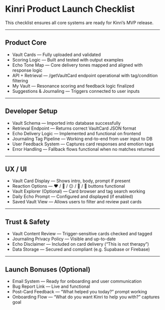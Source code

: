 # Kinri Product Launch Checklist

This checklist ensures all core systems are ready for Kinri’s MVP release.

---

## Product Core

- Vault Cards — Fully uploaded and validated
- Scoring Logic — Built and tested with output examples
- Echo Tone Map — Core delivery tones mapped and aligned with response logic
- API + Retrieval — /getVaultCard endpoint operational with tag/condition filtering
- My Vault — Resonance scoring and feedback logic finalized
- Suggestions & Journaling — Triggers connected to user inputs

---

## Developer Setup

- Vault Schema — Imported into database successfully
- Retrieval Endpoint — Returns correct VaultCard JSON format
- Echo Delivery Logic — Implemented and functional on frontend
- Journaling Tag Pipeline — Working end-to-end from user input to DB
- User Feedback System — Captures card responses and emotion tags
- Error Handling — Fallback flows functional when no matches returned

---

## UX / UI

- Vault Card Display — Shows intro, body, prompt if present
- Reaction Options — ❤️ / 🔁 / 😐 / 📌 / 📝 buttons functional
- Vault Explorer (Optional) — Card browser and tag search working
- Daily Echo Prompt — Configured and displayed (if enabled)
- Saved Vault View — Allows users to filter and review past cards

---

## Trust & Safety

- Vault Content Review — Trigger-sensitive cards checked and tagged
- Journaling Privacy Policy — Visible and up-to-date
- Echo Disclaimer — Included on card delivery (“This is not therapy”)
- Data Storage — Secured and compliant (e.g. Supabase or Firebase)

---

## Launch Bonuses (Optional)

- Email System — Ready for onboarding and user communication
- Bug Report Link — Live and functional
- Post-Card Feedback — “What helped you today?” prompt working
- Onboarding Flow — “What do you want Kinri to help you with?” captures goal